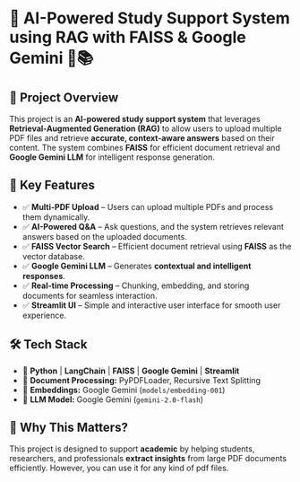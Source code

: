 # 🚀 AI-Powered Study Support System using RAG with FAISS & Google Gemini 🤖📚

## 📢 Project Overview

This project is an **AI-powered study support system** that leverages **Retrieval-Augmented Generation (RAG)** to allow users to upload multiple PDF files and retrieve **accurate, context-aware answers** based on their content. The system combines **FAISS** for efficient document retrieval and **Google Gemini LLM** for intelligent response generation.

## 🔑 Key Features

- ✅ **Multi-PDF Upload** – Users can upload multiple PDFs and process them dynamically.
- ✅ **AI-Powered Q&A** – Ask questions, and the system retrieves relevant answers based on the uploaded documents.
- ✅ **FAISS Vector Search** – Efficient document retrieval using **FAISS** as the vector database.
- ✅ **Google Gemini LLM** – Generates **contextual and intelligent responses**.
- ✅ **Real-time Processing** – Chunking, embedding, and storing documents for seamless interaction.
- ✅ **Streamlit UI** – Simple and interactive user interface for smooth user experience.

## 🛠 Tech Stack

- 🔹 **Python** | **LangChain** | **FAISS** | **Google Gemini** | **Streamlit**
- 🔹 **Document Processing:** PyPDFLoader, Recursive Text Splitting
- 🔹 **Embeddings:** Google Gemini (`models/embedding-001`)
- 🔹 **LLM Model:** Google Gemini (`gemini-2.0-flash`)

## 📌 Why This Matters?

This project is designed to support **academic** by helping students, researchers, and professionals **extract insights** from large PDF documents efficiently. However, you can use it for any kind of pdf files.
